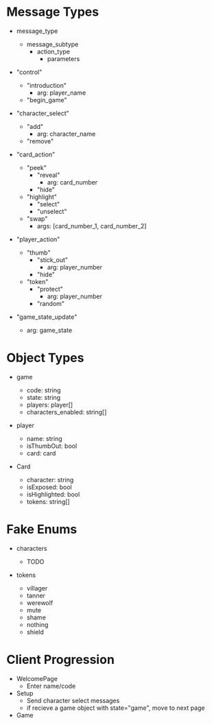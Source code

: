 # Message Types


* message_type
  * message_subtype
    * action_type
      * parameters
* "control"
  * "introduction"
    * arg: player_name
  * "begin_game"

* "character_select"
  * "add"
    * arg: character_name
  * "remove"

* "card_action"
  * "peek"
    * "reveal"
      * arg: card_number
    * "hide"
  * "highlight"
    * "select"
    * "unselect"
  * "swap" 
    * args: [card_number_1, card_number_2]

* "player_action"
  * "thumb"
    * "stick_out"
      * arg: player_number
    * "hide"
  * "token"
    * "protect"
      * arg: player_number
    * "random"

* "game_state_update"
  * arg: game_state

# Object Types

* game
  * code: string
  * state: string
  * players: player[]
  * characters_enabled: string[]

* player
  * name: string
  * isThumbOut: bool
  * card: card

* Card
  * character: string
  * isExposed: bool
  * isHighlighted: bool
  * tokens: string[]


# Fake Enums
* characters
  * TODO

* tokens
  * villager
  * tanner
  * werewolf
  * mute
  * shame
  * nothing
  * shield

# Client Progression
* WelcomePage
  * Enter name/code
* Setup
  * Send character select messages
  * if recieve a game object with state="game", move to next page
* Game